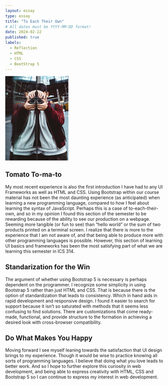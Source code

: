 ```yaml
---
layout: essay
type: essay
title: "To Each Their Own"
# All dates must be YYYY-MM-DD format!
date: 2024-02-22
published: true
labels:
  - Reflection
  - HTML
  - CSS
  - BootStrap 5
---
```


<div class="text-center p-4">
  <img width="200px" 
       src="../img/mirror-image.jpeg"
       class="img-thumbnail" >
</div>

## Tomato To-ma-to

My most recent experience is also the first introduction I have had to any UI Frameworks as well as HTML and CSS. Using Bootstrap within our course material has not been the most daunting experience (as anticipated) when learning a new programming language, compared to how I feel about learning the syntax of JavaScript. Perhaps this is a case of to-each-their-own, and so in my opinion I found this section of the semester to be rewarding because of the ability to see our production on a webpage. Seeming more tangible (or fun to see) than “hello world” or the sum of two products printed on a terminal screen. I realize that there is more to the experience that I am not aware of, and that being able to produce more with other programming languages is possible. However, this section of learning UI basics and frameworks has been the most satisfying part of what we are learning this semester in ICS 314.

## Standarization for the Win

The argument of whether using Bootstrap 5 is necessary is perhaps dependent on the programmer. I recognize some simplicity in using Bootstrap 5 rather than just HTML and CSS. That is because there is the option of standardization that leads to consistency. Which in hand aids in rapid development and responsive design. I found it easier to search for support because it isn’t so saturated with methods that it seems less confusing to find solutions. There are customizations that come ready-made, functional, and provide structure to the formation in achieving a desired look with cross-browser compatibility.

## Do What Makes You Happy

Moving forward I see myself leaning towards the satisfaction that UI design brings to my experience. Though it would be wise to practice knowing all sorts of programming languages. I believe that doing what you love leads to better work. And so I hope to further explore this curiosity in web development, and being able to express creativity with HTML, CSS and Bootstrap 5 so I can continue to express my interest in web development.


